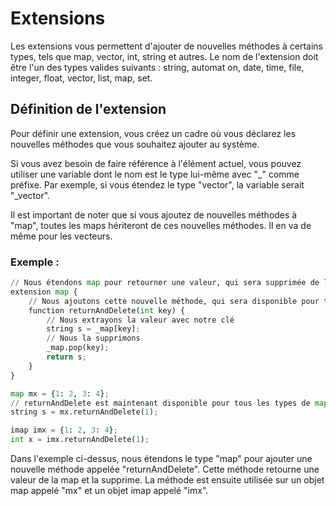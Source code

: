 # Extensions

Les extensions vous permettent d'ajouter de nouvelles méthodes à certains types, tels que map, vector, int, string et autres. Le nom de l'extension doit être l'un des types valides suivants : string, automat on, date, time, file, integer, float, vector, list, map, set.

## Définition de l'extension

Pour définir une extension, vous créez un cadre où vous déclarez les nouvelles méthodes que vous souhaitez ajouter au système.

Si vous avez besoin de faire référence à l'élément actuel, vous pouvez utiliser une variable dont le nom est le type lui-même avec "_" comme préfixe. Par exemple, si vous étendez le type "vector", la variable serait "_vector".

Il est important de noter que si vous ajoutez de nouvelles méthodes à "map", toutes les maps hériteront de ces nouvelles méthodes. Il en va de même pour les vecteurs.

### Exemple :

```python
// Nous étendons map pour retourner une valeur, qui sera supprimée de la map.
extension map {
    // Nous ajoutons cette nouvelle méthode, qui sera disponible pour toutes les maps...
    function returnAndDelete(int key) {
        // Nous extrayons la valeur avec notre clé
        string s = _map[key];
        // Nous la supprimons
        _map.pop(key);
        return s;
    }
}

map mx = {1: 2, 3: 4};
// returnAndDelete est maintenant disponible pour tous les types de map.
string s = mx.returnAndDelete(1);

imap imx = {1: 2, 3: 4};
int x = imx.returnAndDelete(1);
```

Dans l'exemple ci-dessus, nous étendons le type "map" pour ajouter une nouvelle méthode appelée "returnAndDelete". Cette méthode retourne une valeur de la map et la supprime. La méthode est ensuite utilisée sur un objet map appelé "mx" et un objet imap appelé "imx".